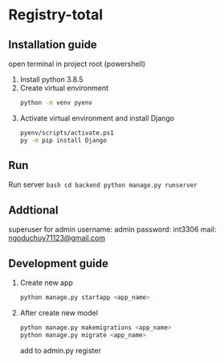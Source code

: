 # Registry-total

Installation guide
---------
open terminal in project root (powershell)
1. Install python 3.8.5
2. Create virtual environment
    ```bash
    python -m venv pyenv
    ```
3. Activate virtual environment and install Django
    ```bash
    pyenv/scripts/activate.ps1
    py -m pip install Django
    ```

Run
---------
Run server
    ```bash
    cd backend
    python manage.py runserver
    ```
    
Addtional
---------
superuser for admin
    username: admin
    password: int3306
    mail: ngoduchuy71123@gmail.com

Development guide
---------
1. Create new app
    ```bash
    python manage.py startapp <app_name>
    ```
2. After create new model
    ```bash
    python manage.py makemigrations <app_name>
    python manage.py migrate <app_name>
    ```
    add to admin.py register